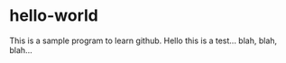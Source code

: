 # hello-world
This is a sample program to learn github.
Hello this is a test... blah, blah, blah...
